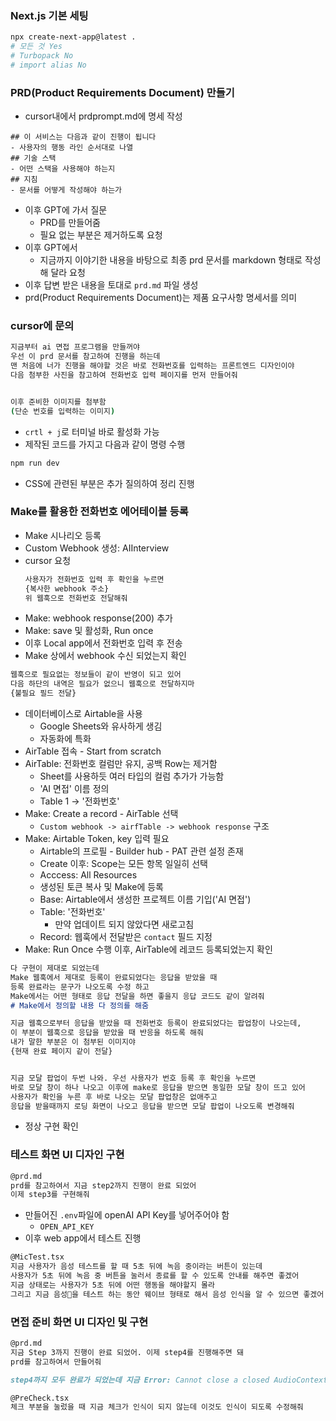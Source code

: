 ### Next.js 기본 세팅
```bash
npx create-next-app@latest .
# 모든 것 Yes
# Turbopack No
# import alias No
```

### PRD(Product Requirements Document) 만들기
- cursor내에서 prdprompt.md에 명세 작성
```
## 이 서비스는 다음과 같이 진행이 됩니다
- 사용자의 행동 라인 순서대로 나열
## 기술 스택
- 어떤 스택을 사용해야 하는지
## 지침
- 문서를 어떻게 작성해야 하는가
```
- 이후 GPT에 가서 질문
	- PRD를 만들어줌
	- 필요 없는 부분은 제거하도록 요청
- 이후 GPT에서
	- 지금까지 이야기한 내용을 바탕으로 최종 prd 문서를 markdown 형태로 작성해 달라 요청
- 이후 답변 받은 내용을 토대로 `prd.md` 파일 생성
- prd(Product Requirements Document)는 제품 요구사항 명세서를 의미

### cursor에 문의
```bash
지금부터 ai 면접 프로그램을 만들꺼야
우선 이 prd 문서를 참고하여 진행을 하는데
맨 처음에 너가 진행을 해야할 것은 바로 전화번호를 입력하는 프론트엔드 디자인이야
다음 첨부한 사진을 참고하여 전화번호 입력 페이지를 먼저 만들어줘


이후 준비한 이미지를 첨부함
(단순 번호를 입력하는 이미지)
```
- `crtl + j`로 터미널 바로 활성화 가능
- 제작된 코드를 가지고 다음과 같이 명령 수행
```bash
npm run dev
```
- CSS에 관련된 부분은 추가 질의하여 정리 진행

### Make를 활용한 전화번호 에어테이블 등록
- Make 시나리오 등록
- Custom Webhook 생성: AIInterview
- cursor 요청
	```md
	사용자가 전화번호 입력 후 확인을 누르면
	{복사한 webhook 주소}
	위 웹훅으로 전화번호 전달해줘
	```
- Make: webhook response(200) 추가
- Make: save 및 활성화, Run once
- 이후 Local app에서 전화번호 입력 후 전송
- Make 상에서 webhook 수신 되었는지 확인
```md
웹훅으로 필요없는 정보들이 같이 반영이 되고 있어
다음 하단의 내역은 필요가 없으니 웹훅으로 전달하지마
{불필요 필드 전달}
```
- 데이터베이스로 Airtable을 사용
	- Google Sheets와 유사하게 생김
	- 자동화에 특화
- AirTable 접속 - Start from scratch
- AirTable: 전화번호 컬럼만 유지, 공백 Row는 제거함
	- Sheet를 사용하듯 여러 타입의 컬럼 추가가 가능함
	- 'AI 면접' 이름 정의
	- Table 1 -> '전화번호'
- Make: Create a record - AirTable 선택
	- `Custom webhook -> airfTable -> webhook response` 구조
- Make: Airtable Token, key 입력 필요
	- Airtable의 프로필 - Builder hub - PAT 관련 설정 존재
	- Create 이후: Scope는 모든 항목 일일히 선택
	- Acccess: All Resources
	- 생성된 토큰 복사 및 Make에 등록
	- Base: Airtable에서 생성한 프로젝트 이름 기입('AI 면접')
	- Table: '전화번호'
		- 만약 업데이트 되지 않았다면 새로고침
	- Record: 웹훅에서 전달받은 `contact` 필드 지정
- Make: Run Once 수행 이후, AirTable에 레코드 등록되었는지 확인

```md
다 구현이 제대로 되었는데
Make 웹훅에서 제대로 등록이 완료되었다는 응답을 받았을 때
등록 완료라는 문구가 나오도록 수정 하고
Make에서는 어떤 형태로 응답 전달을 하면 좋을지 응답 코드도 같이 알려줘
# Make에서 정의할 내용 다 정의를 해줌

지금 웹훅으로부터 응답을 받았을 때 전화번호 등록이 완료되었다는 팝업창이 나오는데,
이 부분이 웹훅으로 응답을 받았을 때 반응을 하도록 해줘
내가 말한 부분은 이 첨부된 이미지야
{현재 완료 페이지 같이 전달}


지금 모달 팝업이 두번 나와. 우선 사용자가 번호 등록 후 확인을 누르면
바로 모달 창이 하나 나오고 이후에 make로 응답을 받으면 동일한 모달 창이 뜨고 있어
사용자가 확인을 누른 후 바로 나오는 모달 팝업창은 없애주고
응답을 받을때까지 로딩 화면이 나오고 응답을 받으면 모달 팝업이 나오도록 변경해줘
```
- 정상 구현 확인

### 테스트 화면 UI 디자인 구현
```md
@prd.md
prd를 참고하여서 지금 step2까지 진행이 완료 되었어
이제 step3를 구현해줘
```
- 만들어진 `.env`파일에 openAI API Key를 넣어주어야 함
	- `OPEN_API_KEY`
- 이후 web app에서 테스트 진행
```md
@MicTest.tsx
지금 사용자가 음성 테스트를 할 때 5초 뒤에 녹음 중이라는 버튼이 있는데
사용자가 5초 뒤에 녹음 중 버튼을 눌러서 종료를 할 수 있도록 안내를 해주면 좋겠어
지금 상태로는 사용자가 5초 뒤에 어떤 행동을 해야할지 몰라
그리고 지금 음성을 테스트 하는 동안 웨이브 형태로 해서 음성 인식을 알 수 있으면 좋겠어
```

### 면접 준비 화면 UI 디자인 및 구현
```md
@prd.md
지금 Step 3까지 진행이 완료 되었어. 이제 step4를 진행해주면 돼
prd를 참고하여서 만들어줘
```

```md
step4까지 모두 완료가 되었는데 지금 Error: Cannot close a closed AudioContext. 이 준비 체크 리스트 화면에 오니 이런 에러가 나왔어. 이거를 해결해줘
```

```md
@PreCheck.tsx
체크 부분을 눌렀을 때 지금 체크가 인식이 되지 않는데 이것도 인식이 되도록 수정해줘
```
